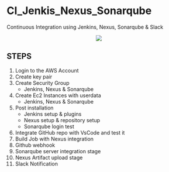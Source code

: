 # CI_Jenkis_Nexus_Sonarqube
Continuous Integration using Jenkins, Nexus, Sonarqube & Slack

<p align="center">
  <img src="Deploy a dynamic website on AWS.png">
</p>

## STEPS

1. Login to the AWS Account
2. Create key pair
3. Create Security Group
      * Jenkins, Nexus & Sonarqube
4. Create Ec2 Instances with userdata
      * Jenkins, Nexus & Sonarqube
5. Post installation
      * Jenkins setup & plugins
      * Nexus setup & repository setup
      * Sonarqube login test
6. Integrate GitHub repo with VsCode and test it
7. Build Job with Nexus integration
8. Github webhook
9. Sonarqube server integration stage
10. Nexus Artifact upload stage
11. Slack Notification

